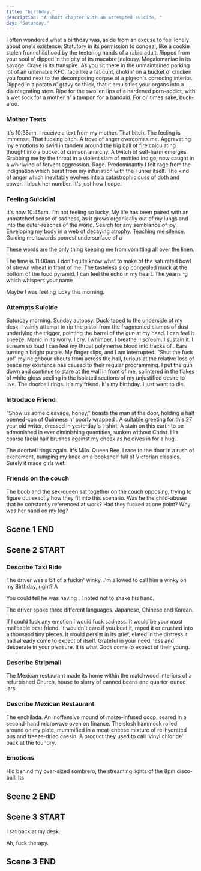 ```yaml
---
title: "birthday."
description: "A short chapter with an attempted suicide, "
day: "Saturday."
---
```

<!--
## Scene 1 START

### Birthday Monologue

A week of life passes by. The rain runs thin. My hair mauves dry. The work dulls. Today is my birthday. The loneliest day of the year. Crust upon the gallows, I seized to clamour out of my mother's heinous vagina, intent on working a dead end job cold-calling the elderly for the debt in their graves. It was an empty echo-chamber of must-haves and has-beens; slurry in a deceit of exacerbated euphony. Grace upon the impression of a fuck-off grin. Mute is thy safeword. Desperate is thy plea.

### Pondering Birthday
 -->

I often wondered what a birthday was, aside from an excuse to feel lonely about one's existence. Statutory in its permission to congeal, like a cookie stolen from childhood by the teetering hands of a rabid adult. Ripped from your soul n' dipped in the pity of its macabre jealousy. Megalomaniac in its savage. Crave is its transpire. As you sit there in the unmaintained parking lot of an untenable KFC, face like a fat cunt, chokin' on a bucket o' chicken you found next to the decomposing corpse of a pigeon's corroding interior. Dipped in a potato n' gravy so thick, that it emulsifies your organs into a disintegrating stew. Ripe for the swollen lips of a hardened porn-addict, with a wet sock for a mother n' a tampon for a bandaid. For ol' times sake, buck-aroo. 

### Mother Texts

It's 10:35am. I receive a text from my mother. That bitch. The feeling is immense. That fucking bitch. A trove of anger overcomes me. Aggravating my emotions to swirl in tandem around the big ball of fire calculating thought into a bucket of crimson anarchy. A twitch of self-harm emerges. Grabbing me by the throat in a violent slam of mottled indigo, now caught in a whirlwind of fervent aggression. Rage. Predominantly I felt rage from the indignation which burst from my infuriation with the Führer itself. The kind of anger which inevitably evolves into a catastrophic cuss of doth and cower. I block her number. It's just how I cope.

### Feeling Suicidial

It's now 10:45am. I'm not feeling so lucky. My life has been paired with an unmatched sense of sadness, as it grows organically out of my lungs and into the outer-reaches of the world. Search for any semblance of joy. Enveloping my body in a web of decaying atrophy. Teaching me silence. Guiding me towards poorest undersurface of a

 These words are the only thing keeping me from vomitting all over the linen.

The time is 11:00am. I don't quite know what to make of the saturated bowl of strewn wheat in front of me. The tasteless slop congealed muck at the bottom of the food pyramid. I can feel the echo in my heart. The yearning which whispers your name


Maybe I was feeling lucky this morning.

### Attempts Suicide

Saturday morning. Sunday autopsy. Duck-taped to the underside of my desk, I vainly attempt to rip the pistol from the fragmented clumps of dust underlying the trigger, pointing the barrel of the gun at my head. I can feel it sneeze. Manic in its worry. I cry. I whimper. I breathe. I scream. I sustain it. I scream so loud I can feel my throat polymerise blood into tracks of . Ears turning a bright purple. My finger slips, and I am interrupted. "Shut the fuck up!" my neighbour shouts from across the hall, furious at the relative loss of peace my existence has caused to their regular programming. I put the gun down and continue to stare at the wall in front of me, splintered in the flakes of white gloss peeling in the isolated sections of my unjustified desire to live. The doorbell rings. It's my friend. It's my birthday. I just want to die.

### Introduce Friend

"Show us some cleavage, honey," boasts the man at the door, holding a half opened-can of Guinness n' poorly wrapped . A suitable greeting for this 27 year old writer, dressed in yesterday's t-shirt. A stain on this earth to be admonished in ever diminishing quantities, sunken without Christ. His coarse facial hair brushes against my cheek as he dives in for a hug.


The doorbell rings again. It's Milo. Queen Bee. I race to the door in a rush of excitement, bumping my knee on a bookshelf full of Victorian classics. Surely it made girls wet.

### Friends on the couch

The boob and the sex-queen sat together on the couch opposing, trying to figure out exactly how they fit into this scenario. Was he the child-abuser that he constantly referenced at work? Had they fucked at one point? Why was her hand on my leg?



## Scene 1 END

####

## Scene 2 START

### Describe Taxi Ride

The driver was a bit of a fuckin' winky. I'm allowed to call him a winky on my Birthday, right? A

You could tell he was having  . I noted not to shake his hand.

The driver spoke three different languages. Japanese, Chinese and Korean.


If I could fuck any emotion I would fuck sadness. It would be your most malleable best friend. It wouldn't care if you beat it, raped it or crushed into a thousand tiny pieces. It would persist in its grief, elated in the distress it had already come to expect of itself. Grateful in your neediness and desperate in your pleasure. It is what Gods come to expect of their young.

### Describe Stripmall

The Mexican restaurant made its home within the matchwood interiors of a refurbished Church, house to slurry of canned beans and quarter-ounce jars



### Describe Mexican Restaurant

The enchilada. An inoffensive mound of maize-infused goop, seared in a second-hand microwave oven on finance. The slosh hammock rolled around on my plate, mummified in a meat-cheese mixture of re-hydrated pus and freeze-dried caesin. A product they used to call 'vinyl chloride' back at the foundry.


### Emotions

Hid behind my over-sized sombrero, the streaming lights of the 8pm disco-ball.
Its

## Scene 2 END

####

## Scene 3 START



I sat back at my desk.

Ah, fuck therapy.

## Scene 3 END
